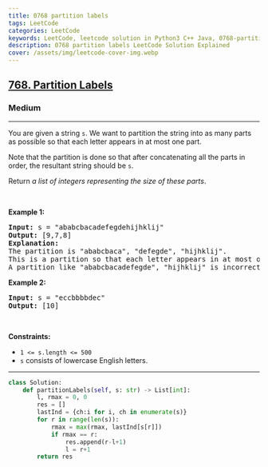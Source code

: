 ```yaml
---
title: 0768 partition labels
tags: LeetCode
categories: LeetCode
keywords: LeetCode, leetcode solution in Python3 C++ Java, 0768-partition-labels solution
description: 0768 partition labels LeetCode Solution Explained
cover: /assets/img/leetcode-cover-img.webp
---
```



<h2><a href="https://leetcode.com/problems/partition-labels">768. Partition Labels</a></h2><h3>Medium</h3><hr><p>You are given a string <code>s</code>. We want to partition the string into as many parts as possible so that each letter appears in at most one part.</p>

<p>Note that the partition is done so that after concatenating all the parts in order, the resultant string should be <code>s</code>.</p>

<p>Return <em>a list of integers representing the size of these parts</em>.</p>

<p>&nbsp;</p>
<p><strong class="example">Example 1:</strong></p>

<pre>
<strong>Input:</strong> s = &quot;ababcbacadefegdehijhklij&quot;
<strong>Output:</strong> [9,7,8]
<strong>Explanation:</strong>
The partition is &quot;ababcbaca&quot;, &quot;defegde&quot;, &quot;hijhklij&quot;.
This is a partition so that each letter appears in at most one part.
A partition like &quot;ababcbacadefegde&quot;, &quot;hijhklij&quot; is incorrect, because it splits s into less parts.
</pre>

<p><strong class="example">Example 2:</strong></p>

<pre>
<strong>Input:</strong> s = &quot;eccbbbbdec&quot;
<strong>Output:</strong> [10]
</pre>

<p>&nbsp;</p>
<p><strong>Constraints:</strong></p>

<ul>
	<li><code>1 &lt;= s.length &lt;= 500</code></li>
	<li><code>s</code> consists of lowercase English letters.</li>
</ul>


---




```python
class Solution:
    def partitionLabels(self, s: str) -> List[int]:
        l, rmax = 0, 0
        res = []
        lastInd = {ch:i for i, ch in enumerate(s)}
        for r in range(len(s)):
            rmax = max(rmax, lastInd[s[r]])
            if rmax == r:
                res.append(r-l+1)
                l = r+1
        return res
```
